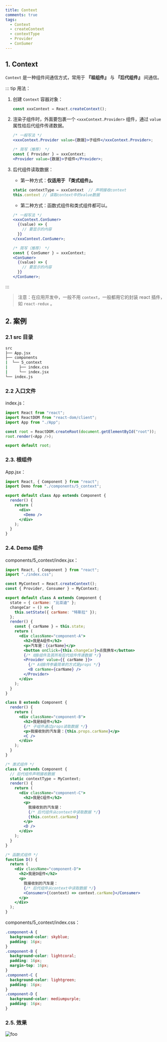 ```yaml
---
title: Context
comments: true
tags:
  - Context
  - createContext
  - contextType
  - Provider
  - ConSumer
---
```


## 1. Context

`Context` 是一种组件间通信方式，常用于 **『祖组件』** 与 **『后代组件』** 间通信。

::: tip 用法：

1. 创建 `Context` 容器对象：

   ```js
   const xxxContext = React.createContext();
   ```

2. 渲染子组件时，外面要包裹一个 `<xxxContext.Provider>` 组件，通过 `value` 属性给后代组件传递数据。

   ```jsx
   /* 一般写法 */
   <xxxContext.Provider value={数据}>子组件</xxxContext.Provider>;

   /* 简写（推荐） */
   const { Provider } = xxxContext;
   <Provider value={数据}>子组件</Provider>;
   ```

3. 后代组件读取数据：

   - 第一种方式：**仅适用于 『类式组件』。**

   ```jsx
   static contextType = xxxContext  // 声明接收context
   this.context // 读取context中的value数据
   ```

   - 第二种方式：函数式组件和类式组件都可以。

   ```jsx
   /* 一般写法 */
   <xxxContext.ConSumer>
     {(value) => {
       // 要显示的内容
     }}
   </xxxContext.ConSumer>;

   /* 简写（推荐） */
   const { ConSumer } = xxxContext;
   <ConSumer>
     {(value) => {
       // 要显示的内容
     }}
   </ConSumer>;
   ```

:::

> 注意：在应用开发中，一般不用 `context`，一般都用它的封装 react 插件，如 `react-redux` 。

## 2. 案例

### 2.1 src 目录

```sh
src
├── App.jsx
├── components
|  └── 5_context
|     ├── index.css
|     └── index.jsx
└── index.js
```

### 2.2 入口文件

index.js：

```js
import React from "react";
import ReactDOM from "react-dom/client";
import App from "./App";

const root = ReactDOM.createRoot(document.getElementById("root"));
root.render(<App />);

export default root;
```

### 2.3. 根组件

App.jsx：

```jsx
import React, { Component } from "react";
import Demo from "./components/5_context";

export default class App extends Component {
  render() {
    return (
      <div>
        <Demo />
      </div>
    );
  }
}
```

### 2.4. Demo 组件

components/5_context/index.jsx：

```jsx
import React, { Component } from "react";
import "./index.css";

const MyContext = React.createContext();
const { Provider, Consumer } = MyContext;

export default class A extends Component {
  state = { carName: "比亚迪" };
  changeCar = () => {
    this.setState({ carName: "特斯拉" });
  };
  render() {
    const { carName } = this.state;
    return (
      <div className="component-A">
        <h2>我是A组件</h2>
        <p>汽车是：{carName}</p>
        <button onClick={this.changeCar}>点我换车</button>
        {/* 给B组件及其所有后代组件传递数据 */}
        <Provider value={{ carName }}>
          {/* A给B传参最简单的方式是props */}
          <B carName={carName} />
        </Provider>
      </div>
    );
  }
}

class B extends Component {
  render() {
    return (
      <div className="component-B">
        <h2>我是B组件</h2>
        {/* 子组件通过props读取数据 */}
        <p>我接收到的汽车是：{this.props.carName}</p>
        <C />
      </div>
    );
  }
}

/* 类式组件 */
class C extends Component {
  // 后代组件声明接收数据
  static contextType = MyContext;
  render() {
    return (
      <div className="component-C">
        <h2>我是C组件</h2>
        <p>
          我接收到的汽车是：
          {/* 后代组件从context中读取数据 */}
          {this.context.carName}
        </p>
        <D />
      </div>
    );
  }
}

/* 函数式组件 */
function D() {
  return (
    <div className="component-D">
      <h2>我是D组件</h2>
      <p>
        我接收到的汽车是：
        {/* 后代组件从context中读取数据 */}
        <Consumer>{(context) => context.carName}</Consumer>
      </p>
    </div>
  );
}
```

components/5_context/index.css：

```css
.component-A {
  background-color: skyblue;
  padding: 16px;
}
.component-B {
  background-color: lightcoral;
  padding: 16px;
  margin-top: 16px;
}
.component-C {
  background-color: lightgreen;
  padding: 16px;
}
.component-D {
  background-color: mediumpurple;
  padding: 16px;
}
```

### 2.5. 效果

<img class="zoomable" :src="$withBase('/images/screenshot/react/8/5/1.gif')" alt="foo">

